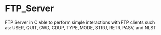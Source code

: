 # FTP_Server
FTP Server in C
Able to perform simple interactions with FTP clients such as: 
USER, QUIT, CWD, CDUP, TYPE, MODE, STRU, RETR, PASV, and NLST 
